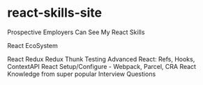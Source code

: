 # react-skills-site
Prospective Employers Can See My React Skills

React EcoSystem

React 
Redux
Redux Thunk
Testing 
Advanced React: Refs, Hooks, ContextAPI
React Setup/Configure - Webpack, Parcel, CRA
React Knowledge from super popular Interview Questions
